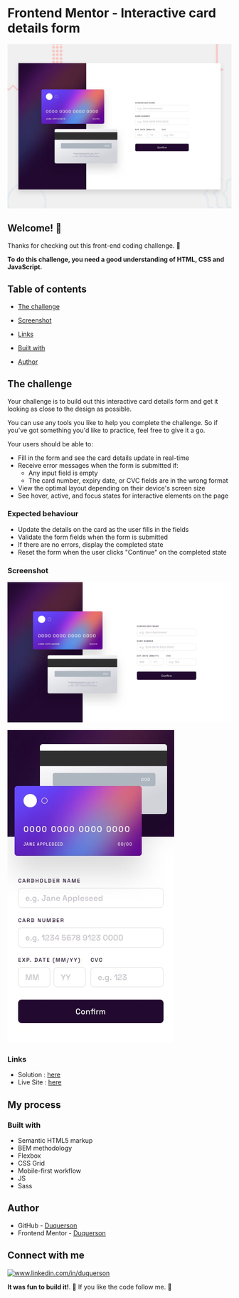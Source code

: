 # Frontend Mentor - Interactive card details form

![Design preview for the Interactive card details form coding challenge](./design/desktop-preview.jpg)

## Welcome! 👋

Thanks for checking out this front-end coding challenge. 🌱


**To do this challenge, you need a good understanding of HTML, CSS and JavaScript.**

## Table of contents

  - [The challenge](#the-challenge)
  - [Screenshot](#screenshot)
  - [Links](#links)
  - [Built with](#built-with)
  
- [Author](#author)

## The challenge

Your challenge is to build out this interactive card details form and get it looking as close to the design as possible.

You can use any tools you like to help you complete the challenge. So if you've got something you'd like to practice, feel free to give it a go.

Your users should be able to: 

- Fill in the form and see the card details update in real-time
- Receive error messages when the form is submitted if:
  - Any input field is empty
  - The card number, expiry date, or CVC fields are in the wrong format
- View the optimal layout depending on their device's screen size
- See hover, active, and focus states for interactive elements on the page

### Expected behaviour

- Update the details on the card as the user fills in the fields
- Validate the form fields when the form is submitted
- If there are no errors, display the completed state
- Reset the form when the user clicks "Continue" on the completed state








### Screenshot

![preview Desktop](./design/desktop-design.jpg)


![preview Mobile](./design/mobile-design.jpg)
### Links

- Solution : [here](https://github.com/duquerson/interative_card_form)
- Live Site : [here]()

## My process

### Built with

- Semantic HTML5 markup
- BEM methodology
- Flexbox
- CSS Grid
- Mobile-first workflow
- JS
- Sass

## Author

- GitHub - [Duquerson](https://github.com/stars/duquerson/lists/challenges-frontend)
- Frontend Mentor - [Duquerson](https://www.frontendmentor.io/profile/yeyosoto)

## Connect with me

<p align="left">
<a href="https://linkedin.com/in/duquerson" target="blank"><img align="center" src="https://raw.githubusercontent.com/rahuldkjain/github-profile-readme-generator/master/src/images/icons/Social/linked-in-alt.svg" alt="www.linkedin.com/in/duquerson" height="60" width="70" /></a>
</p>

**It was fun to build it!**. 🚀
If you like the code follow me. 👋
